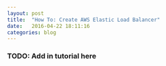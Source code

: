```yaml
---
layout: post
title:  "How To: Create AWS Elastic Load Balancer"
date:   2016-04-22 18:11:16
categories: blog
---
```


### TODO: Add in tutorial here
